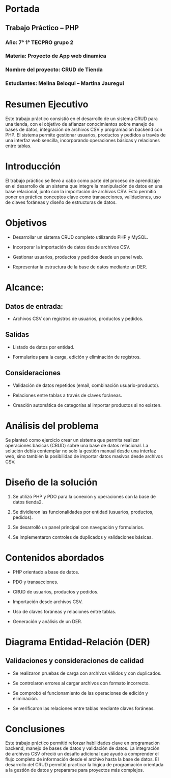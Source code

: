 # Portada
## Trabajo Práctico – PHP

### Año: 7° 1° TECPRO grupo 2
### Materia: Proyecto de App web dinamica
### Nombre del proyecto: CRUD de Tienda
### Estudiantes: Melina Beloqui – Martina Jauregui

# Resumen Ejecutivo
Este trabajo práctico consistió en el desarrollo de un sistema CRUD para una tienda, con el objetivo de afianzar conocimientos sobre manejo de bases de datos, integración de archivos CSV y programación backend con PHP. El sistema permite gestionar usuarios, productos y pedidos a través de una interfaz web sencilla, incorporando operaciones básicas y relaciones entre tablas.

# Introducción
El trabajo práctico se llevó a cabo como parte del proceso de aprendizaje en el desarrollo de un sistema que integre la manipulación de datos en una base relacional, junto con la importación de archivos CSV. Esto permitió poner en práctica conceptos clave como transacciones, validaciones, uso de claves foráneas y diseño de estructuras de datos.

# Objetivos
- Desarrollar un sistema CRUD completo utilizando PHP y MySQL.

- Incorporar la importación de datos desde archivos CSV.

- Gestionar usuarios, productos y pedidos desde un panel web.

- Representar la estructura de la base de datos mediante un DER.

# Alcance: 
## Datos de entrada:
- Archivos CSV con registros de usuarios, productos y pedidos.

## Salidas
- Listado de datos por entidad.

- Formularios para la carga, edición y eliminación de registros.

## Consideraciones
- Validación de datos repetidos (email, combinación usuario-producto).

- Relaciones entre tablas a través de claves foráneas.

- Creación automática de categorías al importar productos si no existen.

# Análisis del problema
Se planteó como ejercicio crear un sistema que permita realizar operaciones básicas (CRUD) sobre una base de datos relacional. La solución debía contemplar no solo la gestión manual desde una interfaz web, sino también la posibilidad de importar datos masivos desde archivos CSV. 

# Diseño de la solución
1) Se utilizó PHP y PDO para la conexión y operaciones con la base de datos tienda2.

2) Se dividieron las funcionalidades por entidad (usuarios, productos, pedidos).

3) Se desarrolló un panel principal con navegación y formularios.

4) Se implementaron controles de duplicados y validaciones básicas.

# Contenidos abordados
- PHP orientado a base de datos.

- PDO y transacciones.

- CRUD de usuarios, productos y pedidos.

- Importación desde archivos CSV.

- Uso de claves foráneas y relaciones entre tablas.
- Generación y análisis de un DER.

# Diagrama Entidad-Relación (DER)

## Validaciones y consideraciones de calidad
- Se realizaron pruebas de carga con archivos válidos y con duplicados.

- Se controlaron errores al cargar archivos con formato incorrecto.

- Se comprobó el funcionamiento de las operaciones de edición y eliminación.

- Se verificaron las relaciones entre tablas mediante claves foráneas.

# Conclusiones
Este trabajo práctico permitió reforzar habilidades clave en programación backend, manejo de bases de datos y validación de datos. La integración de archivos CSV ofreció un desafío adicional que ayudó a comprender el flujo completo de información desde el archivo hasta la base de datos. El desarrollo del CRUD permitió practicar la lógica de programación orientada a la gestión de datos y prepararse para proyectos más complejos.